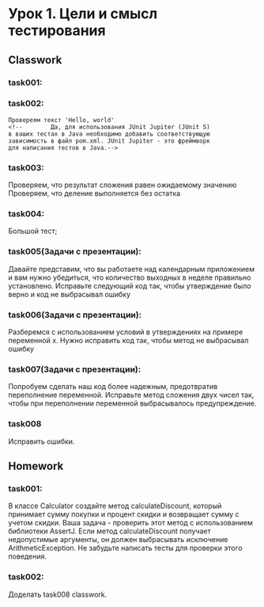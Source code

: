 # Урок 1. Цели и смысл тестирования
## Classwork
### task001:
<!--    Создайте новый проект Maven:-->
<!--    Вы можете использовать команду Maven для
создания нового проекта или создать его с помощью
IDE (например, IntelliJ IDEA или Eclipse).-->

### task002:
    Провереям текст 'Hello, world'
    <!--        Да, для использования JUnit Jupiter (JUnit 5)
    в ваших тестах в Java необходимо добавить соответствующую
    зависимость в файл pom.xml. JUnit Jupiter - это фреймворк
    для написания тестов в Java.-->

### task003:
Проверяем, что результат сложения равен ожидаемому значению
Проверяем, что деление выполняется без остатка

### task004:
Большой тест;

### task005(Задачи с презентации):
Давайте представим, что вы работаете над календарным приложением и вам нужно убедиться, что
количество выходных в неделе правильно установлено.
Исправьте следующий код так, чтобы утверждение было верно и код не выбрасывал ошибку
### task006(Задачи с презентации):
Разберемся с использованием условий в утверждениях на примере переменной x.
Нужно исправить код так, чтобы метод не выбрасывал ошибку
### task007(Задачи с презентации):
Попробуем сделать наш код более надежным, предотвратив переполнение переменной.
Исправьте метод сложения двух чисел так, чтобы при переполнении переменной выбрасывалось
предупреждение.
### task008
Исправить ошибки.
## Homework
### task001:
В классе Calculator создайте метод calculateDiscount, который принимает сумму покупки и процент скидки 
и возвращает сумму с учетом скидки. Ваша задача - проверить этот метод с использованием библиотеки AssertJ. 
Если метод calculateDiscount получает недопустимые аргументы, он должен выбрасывать исключение ArithmeticException. 
Не забудьте написать тесты для проверки этого поведения.
### task002:
Доделать task008 classwork.
